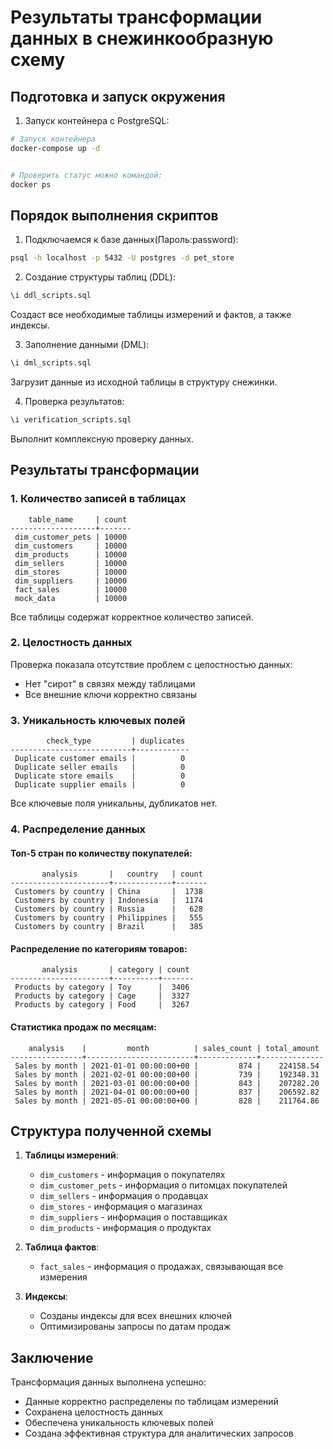 # Результаты трансформации данных в снежинкообразную схему

## Подготовка и запуск окружения

1. Запуск контейнера с PostgreSQL:
```bash
# Запуск контейнера
docker-compose up -d


# Проверить статус можно командой:
docker ps

```

## Порядок выполнения скриптов
1. Подключаемся к базе данных(Пароль:password):
```bash
psql -h localhost -p 5432 -U postgres -d pet_store
```

2. Создание структуры таблиц (DDL):
```sql
\i ddl_scripts.sql
```
Создаст все необходимые таблицы измерений и фактов, а также индексы.

3. Заполнение данными (DML):
```sql
\i dml_scripts.sql
```
Загрузит данные из исходной таблицы в структуру снежинки.

4. Проверка результатов:
```sql
\i verification_scripts.sql
```
Выполнит комплексную проверку данных.

## Результаты трансформации

### 1. Количество записей в таблицах
```
    table_name     | count 
-------------------+-------
 dim_customer_pets | 10000
 dim_customers     | 10000
 dim_products      | 10000
 dim_sellers       | 10000
 dim_stores        | 10000
 dim_suppliers     | 10000
 fact_sales        | 10000
 mock_data         | 10000
```
Все таблицы содержат корректное количество записей.

### 2. Целостность данных
Проверка показала отсутствие проблем с целостностью данных:
- Нет "сирот" в связях между таблицами
- Все внешние ключи корректно связаны

### 3. Уникальность ключевых полей
```
        check_type         | duplicates 
---------------------------+------------
 Duplicate customer emails |          0
 Duplicate seller emails   |          0
 Duplicate store emails    |          0
 Duplicate supplier emails |          0
```
Все ключевые поля уникальны, дубликатов нет.

### 4. Распределение данных

#### Топ-5 стран по количеству покупателей:
```
       analysis       |   country   | count 
----------------------+-------------+-------
 Customers by country | China       |  1738
 Customers by country | Indonesia   |  1174
 Customers by country | Russia      |   628
 Customers by country | Philippines |   555
 Customers by country | Brazil      |   385
```

#### Распределение по категориям товаров:
```
       analysis       | category | count 
----------------------+----------+-------
 Products by category | Toy      |  3406
 Products by category | Cage     |  3327
 Products by category | Food     |  3267
```

#### Статистика продаж по месяцам:
```
    analysis    |         month          | sales_count | total_amount 
----------------+------------------------+-------------+--------------
 Sales by month | 2021-01-01 00:00:00+00 |         874 |    224158.54
 Sales by month | 2021-02-01 00:00:00+00 |         739 |    192348.31
 Sales by month | 2021-03-01 00:00:00+00 |         843 |    207282.20
 Sales by month | 2021-04-01 00:00:00+00 |         837 |    206592.82
 Sales by month | 2021-05-01 00:00:00+00 |         828 |    211764.86
```

## Структура полученной схемы

1. **Таблицы измерений**:
   - `dim_customers` - информация о покупателях
   - `dim_customer_pets` - информация о питомцах покупателей
   - `dim_sellers` - информация о продавцах
   - `dim_stores` - информация о магазинах
   - `dim_suppliers` - информация о поставщиках
   - `dim_products` - информация о продуктах

2. **Таблица фактов**:
   - `fact_sales` - информация о продажах, связывающая все измерения

3. **Индексы**:
   - Созданы индексы для всех внешних ключей
   - Оптимизированы запросы по датам продаж

## Заключение

Трансформация данных выполнена успешно:
- Данные корректно распределены по таблицам измерений
- Сохранена целостность данных
- Обеспечена уникальность ключевых полей
- Создана эффективная структура для аналитических запросов 